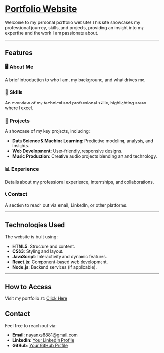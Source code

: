 # [Portfolio Website](https://nayanxs.github.io/About-NayanXS/)

Welcome to my personal portfolio website! This site showcases my professional journey, skills, and projects, providing an insight into my expertise and the work I am passionate about.

---

## **Features**

### 🖥️ **About Me**
A brief introduction to who I am, my background, and what drives me.

### 💼 **Skills**
An overview of my technical and professional skills, highlighting areas where I excel.

### 📂 **Projects**
A showcase of my key projects, including:
- **Data Science & Machine Learning**: Predictive modeling, analysis, and insights.
- **Web Development**: User-friendly, responsive designs.
- **Music Production**: Creative audio projects blending art and technology.

### 📊 **Experience**
Details about my professional experience, internships, and collaborations.

### 📞 **Contact**
A section to reach out via email, LinkedIn, or other platforms.

---

## **Technologies Used**

The website is built using:
- **HTML5**: Structure and content.
- **CSS3**: Styling and layout.
- **JavaScript**: Interactivity and dynamic features.
- **React.js**: Component-based web development.
- **Node.js**: Backend services (if applicable).

---

## **How to Access**
Visit my portfolio at: [Click Here](https://nayanxs.github.io/About-NayanXS/)

## **Contact**

Feel free to reach out via:
- **Email**: nayanxs8881@gmail.com
- **LinkedIn**: [Your LinkedIn Profile](https://www.linkedin.com/in/nayanxs/)
- **GitHub**: [Your GitHub Profile](https://github.com/NayanXS)
